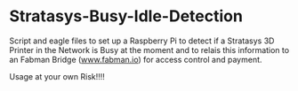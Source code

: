 # Stratasys-Busy-Idle-Detection
Script and eagle files to set up a Raspberry Pi to detect if a Stratasys 3D Printer in the Network is Busy at the moment and to relais this information to an Fabman Bridge (www.fabman.io) for access control and payment.

Usage at your own Risk!!!!
